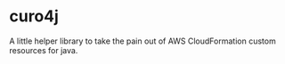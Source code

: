 # curo4j
A little helper library to take the pain out of AWS CloudFormation custom resources for java.
